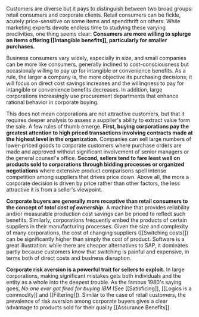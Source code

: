 
Customers are diverse but it pays to distinguish between two broad groups: retail consumers and corporate clients. Retail consumers can be fickle, acutely price-sensitive on some items and spendthrift on others. While marketing experts devote endless time to studying these varying proclivities, one thing seems clear: **Consumers are more willing to splurge on items offering [[Intangible benefits]], particularly for smaller purchases.**

Business consumers vary widely, especially in size, and small companies can be more like consumers, generally inclined to cost-consciousness  but occasionaly willing to pay up for intangible or convenience benefits.  As a rule, the larger a company is, the more objective its purchasing decisions; it will focus on direct cost savings increases and the willingness to pay for intangible or convenience benefits decreases. In addition, large corporations increasingly use procurement departments that enhance rational behavior in corporate buying.

This does not mean corporations are not attractive customers, but that it requires deeper analysis to assess a supplier's ability to extract value form the sale. A few rules of thumb emerge. **First, buying corporations pay the greatest attention to high priced transactions involving contracts made at the highest level in the organization**. Companies can sell large numbers of lower-priced goods to corporate customers where purchase orders are made and approved without significant involvement of senior managers or the general counsel's office. **Second, sellers tend to fare least well on products sold to corporations through bidding processes or organized negotiations** where extensive product comparisons spell intense competition among suppliers that drives price down. Above all, the more a corporate decision is driven by price rather than other factors, the less attractive it is from a seller's viewpoint.

**Corporate buyers are generally more receptive than retail consumers to the concept of *total cost of ownership*.** A machine that provides reliability and/or measurable production cost savings can be priced to reflect such benefits. Similarly, corporations frequently embed the products of certain suppliers in their manufacturing processes. Given the size and complexity of many corporations, the cost of changing suppliers ([[Switching costs]])  can be significantly higher than simply the cost of product. Software is a great illustration: while there are cheaper alternatives to SAP, it dominates partly because customers know that switching is painful and expensive, in terms both of direct costs and business disruption.

**Corporate risk aversion is a powerful trait for sellers to exploit.** In large corporations, making significant mistakes gets both individuals and the entity as a whole into the deepest trouble. As the famous 1980's  saying goes, *No one ever got fired for buying IBM* (See [[Satisficing]], [[Logics is a commodity]] and [[Filtering]]). Similar to the case of retail customers, the prevalence of risk aversion among corporate buyers gives a clear advantage to products sold for their quality [[Assurance Benefits]].